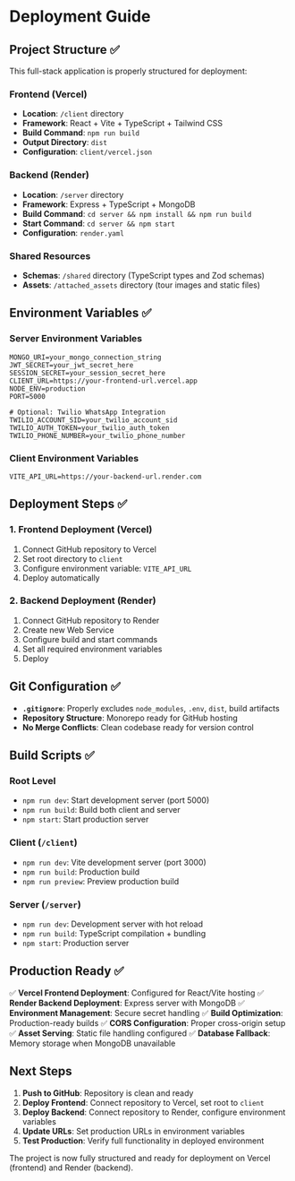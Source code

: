 # Deployment Guide

## Project Structure ✅

This full-stack application is properly structured for deployment:

### Frontend (Vercel)
- **Location**: `/client` directory
- **Framework**: React + Vite + TypeScript + Tailwind CSS
- **Build Command**: `npm run build`
- **Output Directory**: `dist`
- **Configuration**: `client/vercel.json`

### Backend (Render)
- **Location**: `/server` directory  
- **Framework**: Express + TypeScript + MongoDB
- **Build Command**: `cd server && npm install && npm run build`
- **Start Command**: `cd server && npm start`
- **Configuration**: `render.yaml`

### Shared Resources
- **Schemas**: `/shared` directory (TypeScript types and Zod schemas)
- **Assets**: `/attached_assets` directory (tour images and static files)

## Environment Variables ✅

### Server Environment Variables
```env
MONGO_URI=your_mongo_connection_string
JWT_SECRET=your_jwt_secret_here
SESSION_SECRET=your_session_secret_here
CLIENT_URL=https://your-frontend-url.vercel.app
NODE_ENV=production
PORT=5000

# Optional: Twilio WhatsApp Integration
TWILIO_ACCOUNT_SID=your_twilio_account_sid
TWILIO_AUTH_TOKEN=your_twilio_auth_token
TWILIO_PHONE_NUMBER=your_twilio_phone_number
```

### Client Environment Variables
```env
VITE_API_URL=https://your-backend-url.render.com
```

## Deployment Steps ✅

### 1. Frontend Deployment (Vercel)
1. Connect GitHub repository to Vercel
2. Set root directory to `client`
3. Configure environment variable: `VITE_API_URL`
4. Deploy automatically

### 2. Backend Deployment (Render)
1. Connect GitHub repository to Render
2. Create new Web Service
3. Configure build and start commands
4. Set all required environment variables
5. Deploy

## Git Configuration ✅

- **`.gitignore`**: Properly excludes `node_modules`, `.env`, `dist`, build artifacts
- **Repository Structure**: Monorepo ready for GitHub hosting
- **No Merge Conflicts**: Clean codebase ready for version control

## Build Scripts ✅

### Root Level
- `npm run dev`: Start development server (port 5000)
- `npm run build`: Build both client and server
- `npm start`: Start production server

### Client (`/client`)
- `npm run dev`: Vite development server (port 3000)
- `npm run build`: Production build
- `npm run preview`: Preview production build

### Server (`/server`)  
- `npm run dev`: Development server with hot reload
- `npm run build`: TypeScript compilation + bundling
- `npm start`: Production server

## Production Ready ✅

✅ **Vercel Frontend Deployment**: Configured for React/Vite hosting
✅ **Render Backend Deployment**: Express server with MongoDB
✅ **Environment Management**: Secure secret handling
✅ **Build Optimization**: Production-ready builds
✅ **CORS Configuration**: Proper cross-origin setup
✅ **Asset Serving**: Static file handling configured
✅ **Database Fallback**: Memory storage when MongoDB unavailable

## Next Steps

1. **Push to GitHub**: Repository is clean and ready
2. **Deploy Frontend**: Connect repository to Vercel, set root to `client`
3. **Deploy Backend**: Connect repository to Render, configure environment variables
4. **Update URLs**: Set production URLs in environment variables
5. **Test Production**: Verify full functionality in deployed environment

The project is now fully structured and ready for deployment on Vercel (frontend) and Render (backend).